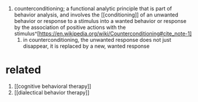 1. counterconditioning; a functional analytic principle that is part of behavior analysis, and involves the [[conditioning]] of an unwanted behavior or response to a stimulus into a wanted behavior or response by the association of positive actions with the stimulus^[https://en.wikipedia.org/wiki/Counterconditioning#cite_note-1]
	1. in counterconditioning, the unwanted response does not just disappear, it is replaced by a new, wanted response

# related
1. [[cognitive behavioral therapy]]
2. [[dialectical behavior therapy]]